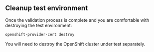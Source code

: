 ## Cleanup test environment <a name="usage-destroy"></a>

Once the validation process is complete and you are comfortable with destroying the test environment:

```sh
openshift-provider-cert destroy
```

You will need to destroy the OpenShift cluster under test separately. 